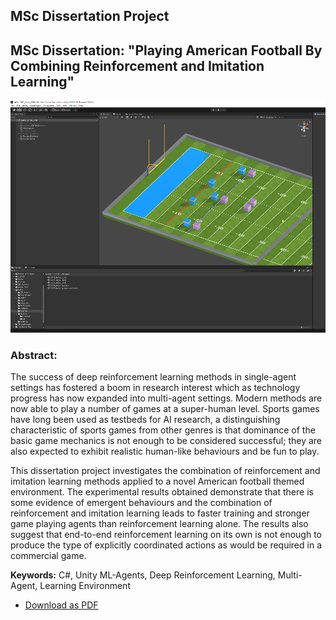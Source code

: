 MSc Dissertation Project
-------------------------

## MSc Dissertation: "Playing American Football By Combining Reinforcement and Imitation Learning"

![In Editor Screenshot](https://github.com/antarctica2015/MSc-Dissertation/blob/main/images/SAFE_editor.PNG)

### Abstract: 
The success of deep reinforcement learning methods in single-agent settings has fostered a boom in research interest which as technology progress has now expanded into multi-agent settings. Modern methods are now able to play a number of games at a super-human level. Sports games have long been used as testbeds for AI research, a distinguishing characteristic of sports games from other genres is that dominance of the basic game mechanics is not enough to be considered successful; they are also expected to exhibit realistic human-like behaviours and be fun to play.

This dissertation project investigates the combination of reinforcement and imitation learning methods applied to a novel American football themed environment. The experimental results obtained demonstrate that there is some evidence of emergent behaviours and the combination of reinforcement and imitation learning leads to faster training and stronger game playing agents than reinforcement learning alone. 
The results also suggest that end-to-end reinforcement learning on its own is not enough to produce the type of explicitly coordinated actions as would be required in a commercial game.

**Keywords:** C#, Unity ML-Agents, Deep Reinforcement Learning, Multi-Agent, Learning Environment


- [Download as PDF](https://github.com/antarctica2015/MSc-Dissertation/blob/main/MSc_Dissertation_Final.pdf)